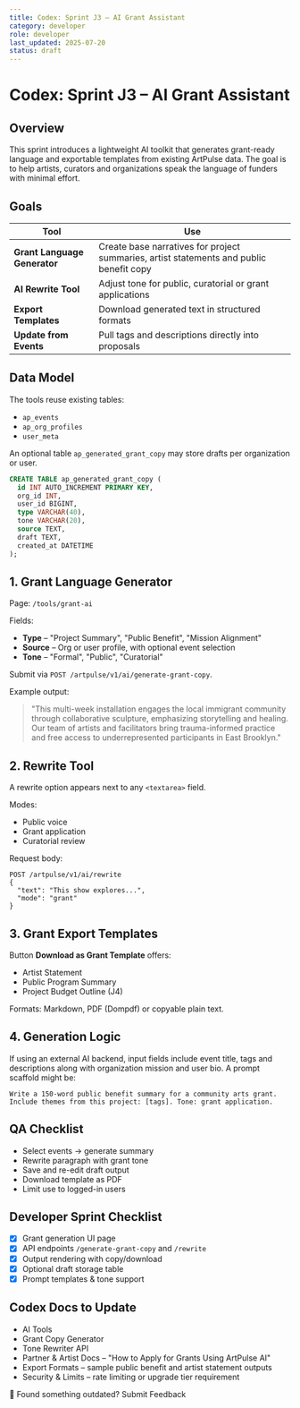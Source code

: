 ```yaml
---
title: Codex: Sprint J3 – AI Grant Assistant
category: developer
role: developer
last_updated: 2025-07-20
status: draft
---
```

# Codex: Sprint J3 – AI Grant Assistant

## Overview
This sprint introduces a lightweight AI toolkit that generates grant-ready language and exportable templates from existing ArtPulse data. The goal is to help artists, curators and organizations speak the language of funders with minimal effort.

## Goals
| Tool | Use |
|------|-----|
| **Grant Language Generator** | Create base narratives for project summaries, artist statements and public benefit copy |
| **AI Rewrite Tool** | Adjust tone for public, curatorial or grant applications |
| **Export Templates** | Download generated text in structured formats |
| **Update from Events** | Pull tags and descriptions directly into proposals |

## Data Model
The tools reuse existing tables:
- `ap_events`
- `ap_org_profiles`
- `user_meta`

An optional table `ap_generated_grant_copy` may store drafts per organization or user.

```sql
CREATE TABLE ap_generated_grant_copy (
  id INT AUTO_INCREMENT PRIMARY KEY,
  org_id INT,
  user_id BIGINT,
  type VARCHAR(40),
  tone VARCHAR(20),
  source TEXT,
  draft TEXT,
  created_at DATETIME
);
```

## 1. Grant Language Generator
Page: `/tools/grant-ai`

Fields:
- **Type** – "Project Summary", "Public Benefit", "Mission Alignment"
- **Source** – Org or user profile, with optional event selection
- **Tone** – "Formal", "Public", "Curatorial"

Submit via `POST /artpulse/v1/ai/generate-grant-copy`.

Example output:

> "This multi-week installation engages the local immigrant community through collaborative sculpture, emphasizing storytelling and healing. Our team of artists and facilitators bring trauma-informed practice and free access to underrepresented participants in East Brooklyn."

## 2. Rewrite Tool
A rewrite option appears next to any `<textarea>` field.

Modes:
- Public voice
- Grant application
- Curatorial review

Request body:
```http
POST /artpulse/v1/ai/rewrite
{
  "text": "This show explores...",
  "mode": "grant"
}
```

## 3. Grant Export Templates
Button **Download as Grant Template** offers:
- Artist Statement
- Public Program Summary
- Project Budget Outline (J4)

Formats: Markdown, PDF (Dompdf) or copyable plain text.

## 4. Generation Logic
If using an external AI backend, input fields include event title, tags and descriptions along with organization mission and user bio. A prompt scaffold might be:

```
Write a 150-word public benefit summary for a community arts grant. Include themes from this project: [tags]. Tone: grant application.
```

## QA Checklist
- Select events → generate summary
- Rewrite paragraph with grant tone
- Save and re-edit draft output
- Download template as PDF
- Limit use to logged-in users

## Developer Sprint Checklist
- [x] Grant generation UI page
- [x] API endpoints `/generate-grant-copy` and `/rewrite`
- [x] Output rendering with copy/download
- [x] Optional draft storage table
- [x] Prompt templates & tone support

## Codex Docs to Update
- AI Tools
- Grant Copy Generator
- Tone Rewriter API
- Partner & Artist Docs – "How to Apply for Grants Using ArtPulse AI"
- Export Formats – sample public benefit and artist statement outputs
- Security & Limits – rate limiting or upgrade tier requirement

💬 Found something outdated? Submit Feedback
